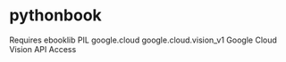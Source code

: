 # pythonbook

Requires 
  ebooklib
  PIL
  google.cloud
  google.cloud.vision_v1
  Google Cloud Vision API Access
